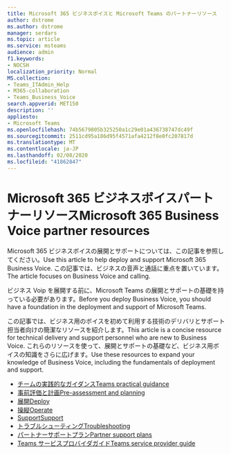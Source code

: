 ```yaml
---
title: Microsoft 365 ビジネスボイスと Microsoft Teams のパートナーリソース
author: dstrome
ms.author: dstrome
manager: serdars
ms.topic: article
ms.service: msteams
audience: admin
f1.keywords:
- NOCSH
localization_priority: Normal
MS.collection:
- Teams_ITAdmin_Help
- M365-collaboration
- Teams_Business_Voice
search.appverid: MET150
description: ''
appliesto:
- Microsoft Teams
ms.openlocfilehash: 74b5679805b325250a1c29e01a436738747dc49f
ms.sourcegitcommit: 2511cd95a186d95f4571afa4212f8e0fc207817d
ms.translationtype: MT
ms.contentlocale: ja-JP
ms.lasthandoff: 02/08/2020
ms.locfileid: "41862847"
---
```

# <a name="microsoft-365-business-voice-partner-resources"></a><span data-ttu-id="8e15c-102">Microsoft 365 ビジネスボイスパートナーリソース</span><span class="sxs-lookup"><span data-stu-id="8e15c-102">Microsoft 365 Business Voice partner resources</span></span>

<span data-ttu-id="8e15c-103">Microsoft 365 ビジネスボイスの展開とサポートについては、この記事を参照してください。</span><span class="sxs-lookup"><span data-stu-id="8e15c-103">Use this article to help deploy and support Microsoft 365 Business Voice.</span></span> <span data-ttu-id="8e15c-104">この記事では、ビジネスの音声と通話に重点を置いています。</span><span class="sxs-lookup"><span data-stu-id="8e15c-104">The article focuses on Business Voice and calling.</span></span>

<span data-ttu-id="8e15c-105">ビジネス Voip を展開する前に、Microsoft Teams の展開とサポートの基礎を持っている必要があります。</span><span class="sxs-lookup"><span data-stu-id="8e15c-105">Before you deploy Business Voice, you should have a foundation in the deployment and support of Microsoft Teams.</span></span>

<span data-ttu-id="8e15c-106">この記事では、ビジネス用のボイスを初めて利用する技術のデリバリとサポート担当者向けの簡潔なリソースを紹介します。</span><span class="sxs-lookup"><span data-stu-id="8e15c-106">This article is a concise resource for technical delivery and support personnel who are new to Business Voice.</span></span> <span data-ttu-id="8e15c-107">これらのリソースを使って、展開とサポートの基礎など、ビジネス用ボイスの知識をさらに広げます。</span><span class="sxs-lookup"><span data-stu-id="8e15c-107">Use these resources to expand your knowledge of Business Voice, including the fundamentals of deployment and support.</span></span>

- [<span data-ttu-id="8e15c-108">チームの実践的なガイダンス</span><span class="sxs-lookup"><span data-stu-id="8e15c-108">Teams practical guidance</span></span>](../cloud-voice-landing-page.md)
- [<span data-ttu-id="8e15c-109">事前評価と計画</span><span class="sxs-lookup"><span data-stu-id="8e15c-109">Pre-assessment and planning</span></span>](../3-envision-evaluate-my-environment.md)
- [<span data-ttu-id="8e15c-110">展開</span><span class="sxs-lookup"><span data-stu-id="8e15c-110">Deploy</span></span>](../3-onboard-deploy-my-service.md)
- [<span data-ttu-id="8e15c-111">操縦</span><span class="sxs-lookup"><span data-stu-id="8e15c-111">Operate</span></span>](../1-drive-value-operate-my-service.md)
- [<span data-ttu-id="8e15c-112">Support</span><span class="sxs-lookup"><span data-stu-id="8e15c-112">Support</span></span>](../prepare-network.md)
- [<span data-ttu-id="8e15c-113">トラブルシューティング</span><span class="sxs-lookup"><span data-stu-id="8e15c-113">Troubleshooting</span></span>](../connectivity-issues.md)
- [<span data-ttu-id="8e15c-114">パートナーサポートプラン</span><span class="sxs-lookup"><span data-stu-id="8e15c-114">Partner support plans</span></span>](https://partner.microsoft.com/support/partnersupport)
- [<span data-ttu-id="8e15c-115">Teams サービスプロバイダガイド</span><span class="sxs-lookup"><span data-stu-id="8e15c-115">Teams service provider guide</span></span>](https://aka.ms/teamsserviceproviderguide)

